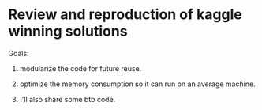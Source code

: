 # Review and reproduction of kaggle winning solutions 

Goals:

1. modularize the code for future reuse.

2. optimize the memory consumption so it can run on an average machine.

3. I'll also share some btb code.
